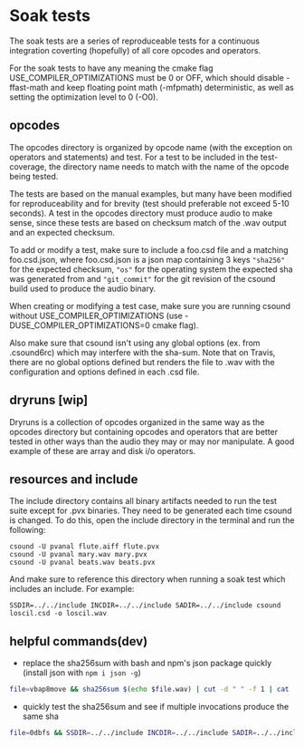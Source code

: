 # Soak tests

The soak tests are a series of reproduceable tests for a continuous integration coverting (hopefully) of all core opcodes and operators.

For the soak tests to have any meaning the cmake flag USE\_COMPILER\_OPTIMIZATIONS must be 0 or OFF, which should disable -ffast-math and keep floating point math (-mfpmath) deterministic, as well as setting the optimization level to 0 (-O0).

## opcodes

The opcodes directory is organized by opcode name (with the exception on operators and statements) and test. For a test to be included in the test-coverage, the directory name needs to match with the name of the opcode being tested.

The tests are based on the manual examples, but many have been modified for reproduceability and for brevity (test should preferable not exceed 5-10 seconds). A test in the opcodes directory must produce audio to make sense, since these tests are based on checksum match of the .wav output and an expected checksum.

To add or modify a test, make sure to include a foo.csd file and a matching foo.csd.json, where foo.csd.json is a json map containing 3 keys `"sha256"` for the expected checksum, `"os"` for the operating system the expected sha was generated from and `"git_commit"` for the git revision of the csound build used to produce the audio binary.

When creating or modifying a test case, make sure you are running csound without USE\_COMPILER\_OPTIMIZATIONS (use -DUSE\_COMPILER\_OPTIMIZATIONS=0 cmake flag).

Also make sure that csound isn't using any global options (ex. from .csound6rc) which may interfere with the sha-sum. Note that on Travis, there are no global options defined but renders the file to .wav with the configuration and options defined in each .csd file.

## dryruns [wip]

Dryruns is a collection of opcodes organized in the same way as the opcodes directory but containing opcodes and operators that are better tested in other ways than the audio they may or may nor manipulate. A good example of these are array and disk i/o operators.


## resources and include

The include directory contains all binary artifacts needed to run the test suite except for .pvx binaries. They need to be generated each time csound is changed. To do this, open the include directory in the terminal and run the following:

```
csound -U pvanal flute.aiff flute.pvx
csound -U pvanal mary.wav mary.pvx
csound -U pvanal beats.wav beats.pvx
```

And make sure to reference this directory when running a soak test which includes an include. For example:

```
SSDIR=../../include INCDIR=../../include SADIR=../../include csound loscil.csd -o loscil.wav
```


## helpful commands(dev)

- replace the sha256sum with bash and npm's json package quickly (install json with `npm i json -g`)

```bash
file=vbap8move && sha256sum $(echo $file.wav) | cut -d " " -f 1 | cat | { read sha256 ; json -I -f $file.csd.json -e "this.sha256="'"'$sha256'"';}
```

- quickly test the sha256sum and see if multiple invocations produce the same sha

```bash
file=0dbfs && SSDIR=../../include INCDIR=../../include SADIR=../../include csound $file.csd -o $file.wav --logfile=null -W -m0 && sha256sum $(echo $file.wav) | cut -d " " -f 1
```

